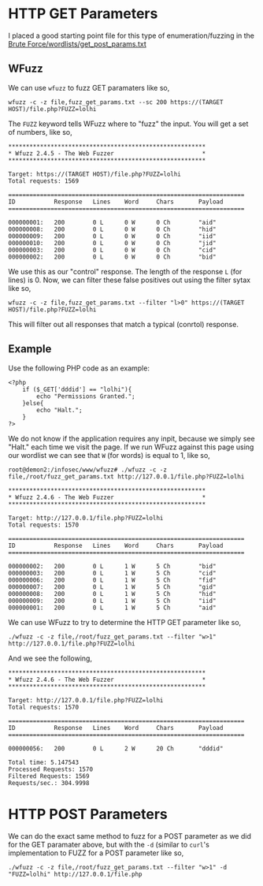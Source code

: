 # HTTP GET Parameters
I placed a good starting point file for this type of enumeration/fuzzing in the [Brute Force/wordlists/get_post_params.txt](https://github.com/weaknetlabs/Penetration-Testing-Grimoire/blob/master/Brute%20Force/wordlists/get_post_params.txt) 
## WFuzz
We can use `wfuzz` to fuzz GET paramaters like so,
```
wfuzz -c -z file,fuzz_get_params.txt --sc 200 https://(TARGET HOST)/file.php?FUZZ=lolhi
```
The `FUZZ` keyword tells WFuzz where to "fuzz" the input. You will get a set of numbers, like so,
```
********************************************************
* Wfuzz 2.4.5 - The Web Fuzzer                         *
********************************************************

Target: https://(TARGET HOST)/file.php?FUZZ=lolhi
Total requests: 1569

===================================================================
ID           Response   Lines    Word     Chars       Payload
===================================================================

000000001:   200        0 L      0 W      0 Ch        "aid"
000000008:   200        0 L      0 W      0 Ch        "hid"
000000009:   200        0 L      0 W      0 Ch        "iid"
000000010:   200        0 L      0 W      0 Ch        "jid"
000000003:   200        0 L      0 W      0 Ch        "cid"
000000002:   200        0 L      0 W      0 Ch        "bid"
```
We use this as our "control" response. The length of the response `L` (for lines) is 0. Now, we can filter these false positives out using the filter sytax like so,
```
wfuzz -c -z file,fuzz_get_params.txt --filter "l>0" https://(TARGET HOST)/file.php?FUZZ=lolhi
```
This will filter out all responses that match a typical (conrtol) response.

## Example
Use the following PHP code as an example:
```
<?php
	if ($_GET['dddid'] == "lolhi"){
		echo "Permissions Granted.";
	}else{
		echo "Halt.";
	}
?>
```
We do not know if the application requires any inpit, because we simply see "Halt." each time we visit the page. 
If we run WFuzz against this page using our wordlist we can see that `W` (for words) is equal to 1, like so,
```
root@demon2:/infosec/www/wfuzz# ./wfuzz -c -z file,/root/fuzz_get_params.txt http://127.0.0.1/file.php?FUZZ=lolhi

********************************************************
* Wfuzz 2.4.6 - The Web Fuzzer                         *
********************************************************

Target: http://127.0.0.1/file.php?FUZZ=lolhi
Total requests: 1570

===================================================================
ID           Response   Lines    Word     Chars       Payload
===================================================================

000000002:   200        0 L      1 W      5 Ch        "bid"
000000003:   200        0 L      1 W      5 Ch        "cid"
000000006:   200        0 L      1 W      5 Ch        "fid"
000000007:   200        0 L      1 W      5 Ch        "gid"
000000008:   200        0 L      1 W      5 Ch        "hid"
000000009:   200        0 L      1 W      5 Ch        "iid"
000000001:   200        0 L      1 W      5 Ch        "aid"
```
We can use WFuzz to try to determine the HTTP GET parameter like so,
```
./wfuzz -c -z file,/root/fuzz_get_params.txt --filter "w>1" http://127.0.0.1/file.php?FUZZ=lolhi
```
And we see the following,
```
********************************************************
* Wfuzz 2.4.6 - The Web Fuzzer                         *
********************************************************

Target: http://127.0.0.1/file.php?FUZZ=lolhi
Total requests: 1570

===================================================================
ID           Response   Lines    Word     Chars       Payload
===================================================================

000000056:   200        0 L      2 W      20 Ch       "dddid"

Total time: 5.147543
Processed Requests: 1570
Filtered Requests: 1569
Requests/sec.: 304.9998

```
# HTTP POST Parameters
We can do the exact same method to fuzz for a POST parameter as we did for the GET paramater above, but with the `-d` (similar to `curl`'s implementation to FUZZ for a POST parameter like so,
```
./wfuzz -c -z file,/root/fuzz_get_params.txt --filter "w>1" -d "FUZZ=lolhi" http://127.0.0.1/file.php
```
